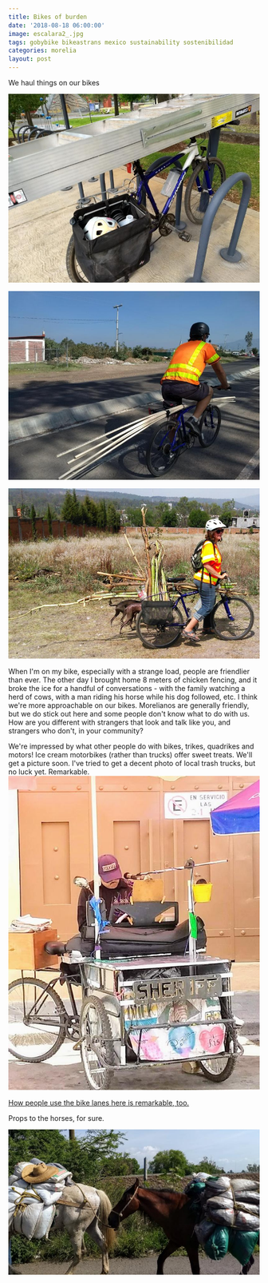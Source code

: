 ```yaml
---
title: Bikes of burden
date: '2018-08-18 06:00:00'
image: escalara2_.jpg
tags: gobybike bikeastrans mexico sustainability sostenibilidad
categories: morelia
layout: post
---
```


We haul things on our bikes

[![](/images/escalara_.jpg)](/images/escalara.jpg)

[![](/images/pvcbike_.jpg)](/images/pvcbike.jpg)

[![](/images/biking_bamboo_.jpg)](/images/biking_bamboo.jpg)

When I'm on my bike, especially with a strange load, people are friendlier than ever. The other day I brought home 8 meters of chicken fencing, and it broke the ice for a handful of conversations - with the family watching a herd of cows, with a man riding his horse while his dog followed, etc. I think we're more approachable on our bikes. Morelianos are generally friendly, but we do stick out here and some people don't know what to do with us. How are you different with strangers that look and talk like you, and strangers who don't, in your community?

We're impressed by what other people do with bikes, trikes, quadrikes and motors! Ice cream motorbikes (rather than trucks) offer sweet treats. We'll get a picture soon. I've tried to get a decent photo of local trash trucks, but no luck yet. Remarkable.
[![](/images/bike_band_.jpg)](/images/bike_band.jpg)

[How people use the bike lanes here is remarkable, too.](http://reverdecer.annalisagross.com/2018/09/06/bike-paths/)

Props to the horses, for sure.

[![](/images/horses_.jpg)](/images/horses.jpg)